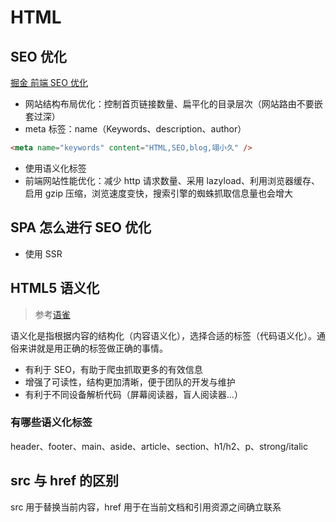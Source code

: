 # HTML

## SEO 优化

[掘金 前端 SEO 优化](https://juejin.cn/post/6844903824428105735)

- 网站结构布局优化：控制首页链接数量、扁平化的目录层次（网站路由不要嵌套过深）
- meta 标签：name（Keywords、description、author）

```html
<meta name="keywords" content="HTML,SEO,blog,翊小久" />
```

- 使用语义化标签
- 前端网站性能优化：减少 http 请求数量、采用 lazyload、利用浏览器缓存、启用 gzip 压缩，浏览速度变快，搜索引擎的蜘蛛抓取信息量也会增大

## SPA 怎么进行 SEO 优化

- 使用 SSR

## HTML5 语义化

> 参考[语雀](https://www.yuque.com/cuggz/interview/gme0bw#2526e56666786604b36e9d839b72bcff)

语义化是指根据内容的结构化（内容语义化），选择合适的标签（代码语义化）。通俗来讲就是用正确的标签做正确的事情。

- 有利于 SEO，有助于爬虫抓取更多的有效信息
- 增强了可读性，结构更加清晰，便于团队的开发与维护
- 有利于不同设备解析代码（屏幕阅读器，盲人阅读器...）

### 有哪些语义化标签

header、footer、main、aside、article、section、h1/h2、p、strong/italic

## src 与 href 的区别

src 用于替换当前内容，href 用于在当前文档和引用资源之间确立联系
